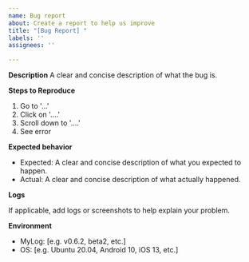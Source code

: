 ```yaml
---
name: Bug report
about: Create a report to help us improve
title: "[Bug Report] "
labels: ''
assignees: ''

---
```


**Description**
A clear and concise description of what the bug is.

**Steps to Reproduce**

1. Go to '...'
2. Click on '....'
3. Scroll down to '....'
4. See error

**Expected behavior**

* Expected: A clear and concise description of what you expected to happen.
* Actual: A clear and concise description of what actually happened.

**Logs**

If applicable, add logs or screenshots to help explain your problem.

**Environment**

* MyLog: [e.g. v0.6.2, beta2, etc.]
* OS: [e.g. Ubuntu 20.04, Android 10, iOS 13, etc.]
